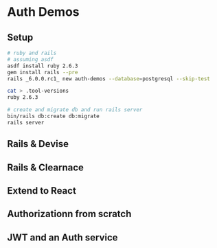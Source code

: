 # Auth Demos

## Setup

```sh
# ruby and rails
# assuming asdf
asdf install ruby 2.6.3
gem install rails --pre
rails _6.0.0.rc1_ new auth-demos --database=postgresql --skip-test

cat > .tool-versions
ruby 2.6.3

# create and migrate db and run rails server
bin/rails db:create db:migrate
rails server
```

## Rails & Devise

## Rails & Clearnace

## Extend to React

## Authorizationn from scratch

## JWT and an Auth service

